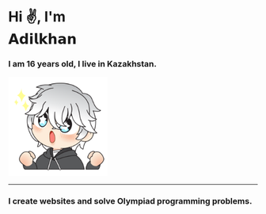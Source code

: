 <H1> Hi ✌, I'm <br> 𝗔𝗱𝗶𝗹𝗸𝗵𝗮𝗻 </H1>

<h3> I am 16 years old, I live in Kazakhstan. </h3> 
<img src='assets/anime-sticker.png' width='200px'>
<hr>
<h3>I create websites and solve Olympiad programming problems.</h3>
